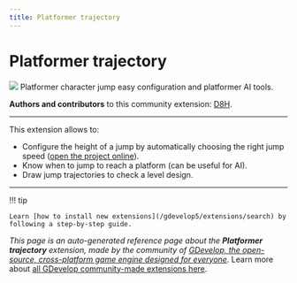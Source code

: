 ```yaml
---
title: Platformer trajectory
---
```

# Platformer trajectory

![](https://resources.gdevelop-app.com/assets/Icons/chart-bell-curve.svg)
Platformer character jump easy configuration and platformer AI tools.

**Authors and contributors** to this community extension: [D8H](https://gd.games/D8H).

---

This extension allows to:

* Configure the height of a jump by automatically choosing the right jump speed ([open the project online](https://editor.gdevelop.io/?project=example://platformer-jump-evaluator)).
* Know when to jump to reach a platform (can be useful for AI).
* Draw jump trajectories to check a level design.

---

!!! tip

    Learn [how to install new extensions](/gdevelop5/extensions/search) by following a step-by-step guide.

*This page is an auto-generated reference page about the **Platformer trajectory** extension, made by the community of [GDevelop, the open-source, cross-platform game engine designed for everyone](https://gdevelop.io/).* Learn more about [all GDevelop community-made extensions here](/gdevelop5/extensions).